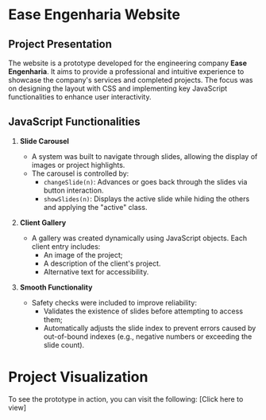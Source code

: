 # Ease Engenharia Website

## Project Presentation
The website is a prototype developed for the engineering company **Ease Engenharia**. It aims to provide a professional and intuitive experience to showcase the company's services and completed projects. The focus was on designing the layout with CSS and implementing key JavaScript functionalities to enhance user interactivity.

## JavaScript Functionalities

1. **Slide Carousel**
   - A system was built to navigate through slides, allowing the display of images or project highlights.
   - The carousel is controlled by:
     - `changeSlide(n)`: Advances or goes back through the slides via button interaction.
     - `showSlides(n)`: Displays the active slide while hiding the others and applying the "active" class.

2. **Client Gallery**
   - A gallery was created dynamically using JavaScript objects. Each client entry includes:
     - An image of the project;
     - A description of the client's project.
     - Alternative text for accessibility.

3. **Smooth Functionality**
   - Safety checks were included to improve reliability:
     - Validates the existence of slides before attempting to access them;
     - Automatically adjusts the slide index to prevent errors caused by out-of-bound indexes (e.g., negative numbers or exceeding the slide count).

# Project Visualization
To see the prototype in action, you can visit the following:
[Click here to view]
